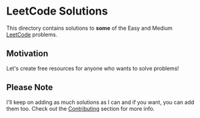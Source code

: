 <p align="center>
    <img src="https://raw.githubusercontent.com/alpha037/Data-Structures-and-Algorithms/main/LeetCode/img/leetcode.png">
</p>

# LeetCode Solutions

This directory contains solutions to **some** of the Easy and Medium [LeetCode](https://leetcode.come/problemset/all) problems.

## Motivation

Let's create free resources for anyone who wants to solve problems!

## Please Note

I'll keep on adding as much solutions as I can and if you want, you can add them too. Check out the [Contributing](https://github.com/alpha037/Data-Structures-and-Algorithms#contributing) section for more info.
